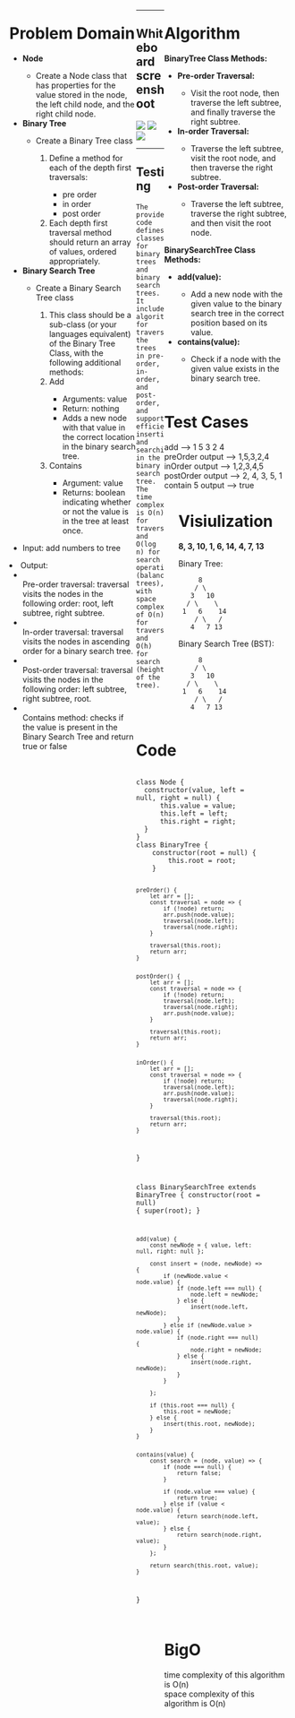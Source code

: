 <div style="float: left; width: 45%;">
<h1> Problem Domain </h1>
<ul>
<li><strong>Node</strong></li>
<ul>
<li>Create a Node class that has properties for the value stored in the node, the left child node, and the right child node.</li>
</ul>
<li><strong>Binary Tree</strong></li>
<ul>
<li>Create a Binary Tree class</li>
<ol>
<li>Define a method for each of the depth first traversals:</li>
<ul>
<li>pre order</li>
<li>in order</li>
<li>post order</li>
</ul>
<li>Each depth first traversal method should return an array of values, ordered appropriately.</li>
</ol>
</ul>
<li><strong>Binary Search Tree</strong></li>
<ul>
<li>Create a Binary Search Tree class</li>
<ol>
<li>This class should be a sub-class (or your languages equivalent) of the Binary Tree Class, with the following additional methods:</li>
<li>Add</li>
<ul>
<li>Arguments: value</li>
<li>Return: nothing</li>
<li>Adds a new node with that value in the correct location in the binary search tree.</li>
</ul>
<li>Contains</li>
<ul>
<li>Argument: value</li>
<li>Returns: boolean indicating whether or not the value is in the tree at least once.</li>
</ul></ol></ul></ul>
</p>

<ul> <li>Input: add numbers to tree </ul>
<li> Output:
<ul>
<li></li>Pre-order traversal:  traversal visits the nodes in the following order: root, left subtree, right subtree.

<li></li>In-order traversal: traversal visits the nodes in ascending order for a binary search tree.

<li></li>Post-order traversal:  traversal visits the nodes in the following order: left subtree, right subtree, root.

<li></li>Contains method: checks if the value is present in the Binary Search Tree and return true or false
</ul>
</li>
 </ul> </div>

<div style="float: right; width: 45%;">
<h1> Algorithm </h1>
<strong><strong>BinaryTree Class Methods:</strong></strong>
<ul>
<li><strong>Pre-order Traversal:</strong></li>
<ul>
<li>Visit the root node, then traverse the left subtree, and finally traverse the right subtree.</li>
</ul>
<li><strong>In-order Traversal:</strong></li>
<ul>
 <li>Traverse the left subtree, visit the root node, and then traverse the right subtree.</li>
 </ul>
<li><strong>Post-order Traversal: </strong></li>
<ul>
<li>Traverse the left subtree, traverse the right subtree, and then visit the root node.</li>
</ul>
</ul>
<strong><strong>BinarySearchTree Class Methods:</strong></strong>
<ul>
<li><strong>add(value):</strong></li>
<ul>
 <li>Add a new node with the given value to the binary search tree in the correct position based on its value.</li>
 </ul>
<li><strong>contains(value):</strong></li>
<ul>
 <li>Check if a node with the given value exists in the binary search tree.</li>
 </ul>
 </ul>
</div>


<div style="float: right; width: 45%;">
<h1> Test Cases </h1>
add --> 1 5 3 2 4</br>
preOrder output --> 1,5,3,2,4</br>
inOrder output --> 1,2,3,4,5</br>
postOrder output -->  2, 4, 3, 5, 1 </br>
contain 5 output --> true</br>


</div>

<div style="float: right; width: 40%;">
<h1> Visiulization </h1> 
<strong>8, 3, 10, 1, 6, 14, 4, 7, 13</strong>

Binary Tree:

         8
        / \
       3   10
      / \    \
     1   6    14
        / \   /
       4   7 13

Binary Search Tree (BST):

         8
        / \
       3   10
      / \    \
     1   6    14
        / \   /
       4   7 13
</div>

<div style="float: left; width: 45%;">
<h1> Code </h1>
 <pre><code>
class Node {
  constructor(value, left = null, right = null) {
      this.value = value;
      this.left = left;
      this.right = right;
  }
}
class BinaryTree {
    constructor(root = null) {
        this.root = root;
    }

    preOrder() {
        let arr = [];
        const traversal = node => {
            if (!node) return; 
            arr.push(node.value);
            traversal(node.left);
            traversal(node.right);
        }

        traversal(this.root);
        return arr;
    }

    
    postOrder() {
        let arr = [];
        const traversal = node => {
            if (!node) return; 
            traversal(node.left);
            traversal(node.right);
            arr.push(node.value);
        }

        traversal(this.root);
        return arr;
    }

    
    inOrder() {
        let arr = [];
        const traversal = node => {
            if (!node) return; 
            traversal(node.left);
            arr.push(node.value);
            traversal(node.right);
        }

        traversal(this.root);
        return arr;
    }
}


class BinarySearchTree extends BinaryTree {
    constructor(root = null) {
        super(root);
    }

    
    add(value) {
        const newNode = { value, left: null, right: null };

        const insert = (node, newNode) => {
            if (newNode.value < node.value) {
                if (node.left === null) {
                    node.left = newNode;
                } else {
                    insert(node.left, newNode);
                }
            } else if (newNode.value > node.value) {
                if (node.right === null) {
                    node.right = newNode;
                } else {
                    insert(node.right, newNode);
                }
            }
            
        };

        if (this.root === null) {
            this.root = newNode;
        } else {
            insert(this.root, newNode);
        }
    }

    
    contains(value) {
        const search = (node, value) => {
            if (node === null) {
                return false;
            }

            if (node.value === value) {
                return true;
            } else if (value < node.value) {
                return search(node.left, value);
            } else {
                return search(node.right, value);
            }
        };

        return search(this.root, value);
    }
}
     </pre></code>
</div>



<div style="float: right; width: 45%;">
<h1> BigO </h1>
 time complexity of this algorithm is O(n) </br>
 space complexity of this algorithm is O(n)
</div>

_______________________

## Whiteboard screenshoot
<img src='../Assests/Screenshot 2023-07-17 220658(1).png'/>
<img src='../Assests/Screenshot 2023-07-17 220733(2).png'/>
<img src='../Assests/Screenshot 2023-07-17 220748(3).png'/>

________________

## Testing
```
The provided code defines classes for binary trees and binary search trees. It includes algorithms for traversing the trees in pre-order, in-order, and post-order, and supports efficient insertion and searching in the binary search tree. The time complexity is O(n) for traversals and O(log n) for search operations (balanced trees), with space complexity of O(n) for traversals and O(h) for search (height of the tree).
```
